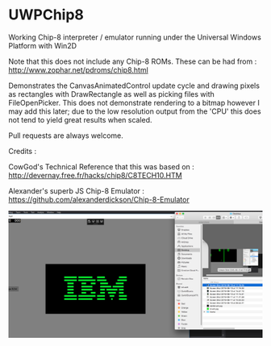 # UWPChip8

Working Chip-8 interpreter / emulator running under the Universal Windows Platform with Win2D

Note that this does not include any Chip-8 ROMs. These can be had from : http://www.zophar.net/pdroms/chip8.html

Demonstrates the CanvasAnimatedControl update cycle and drawing pixels as rectangles with DrawRectangle as well as picking files with FileOpenPicker. This does not demonstrate rendering to a bitmap however I may add this later; due to the low resolution output from the 'CPU' this does not tend to yield great results when scaled.

Pull requests are always welcome.

Credits :

CowGod's Technical Reference that this was based on : http://devernay.free.fr/hacks/chip8/C8TECH10.HTM

Alexander's superb JS Chip-8 Emulator : https://github.com/alexanderdickson/Chip-8-Emulator

![Alt text](/Images/ibm.png?raw=true "IBM")
